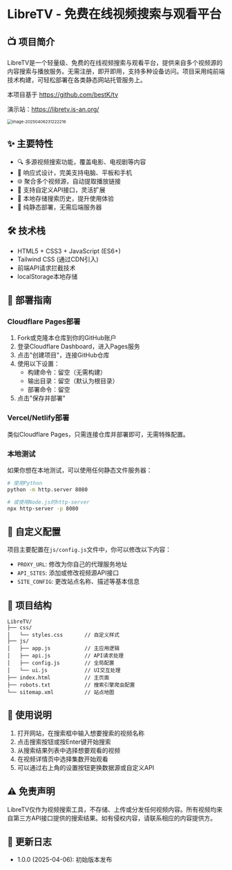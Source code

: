 # LibreTV - 免费在线视频搜索与观看平台

## 📺 项目简介

LibreTV是一个轻量级、免费的在线视频搜索与观看平台，提供来自多个视频源的内容搜索与播放服务。无需注册，即开即用，支持多种设备访问。项目采用纯前端技术构建，可轻松部署在各类静态网站托管服务上。

本项目基于 https://github.com/bestK/tv

演示站：https://libretv.is-an.org/

<img src="https://testingcf.jsdelivr.net/gh/bestZwei/imgs@master/picgo/image-20250406231222216.png" alt="image-20250406231222216" style="zoom:67%;" />

## ✨ 主要特性

- 🔍 多源视频搜索功能，覆盖电影、电视剧等内容
- 📱 响应式设计，完美支持电脑、平板和手机
- 🌐 聚合多个视频源，自动提取播放链接
- 🔄 支持自定义API接口，灵活扩展
- 💾 本地存储搜索历史，提升使用体验
- 🚀 纯静态部署，无需后端服务器

## 🛠️ 技术栈

- HTML5 + CSS3 + JavaScript (ES6+)
- Tailwind CSS (通过CDN引入)
- 前端API请求拦截技术
- localStorage本地存储

## 🚀 部署指南

### Cloudflare Pages部署

1. Fork或克隆本仓库到你的GitHub账户
2. 登录Cloudflare Dashboard，进入Pages服务
3. 点击"创建项目"，连接GitHub仓库
4. 使用以下设置：
   - 构建命令：留空（无需构建）
   - 输出目录：留空（默认为根目录）
   - 部署命令：留空
5. 点击"保存并部署"

### Vercel/Netlify部署

类似Cloudflare Pages，只需连接仓库并部署即可，无需特殊配置。

### 本地测试

如果你想在本地测试，可以使用任何静态文件服务器：

```bash
# 使用Python
python -m http.server 8080

# 或使用Node.js的http-server
npx http-server -p 8080
```

## 🔧 自定义配置

项目主要配置在`js/config.js`文件中，你可以修改以下内容：

- `PROXY_URL`: 修改为你自己的代理服务地址
- `API_SITES`: 添加或修改视频源API接口
- `SITE_CONFIG`: 更改站点名称、描述等基本信息

## 🌟 项目结构

```
LibreTV/
├── css/
│   └── styles.css       // 自定义样式
├── js/
│   ├── app.js           // 主应用逻辑
│   ├── api.js           // API请求处理
│   ├── config.js        // 全局配置
│   └── ui.js            // UI交互处理
├── index.html           // 主页面
├── robots.txt           // 搜索引擎爬虫配置
└── sitemap.xml          // 站点地图
```

## 📝 使用说明

1. 打开网站，在搜索框中输入想要搜索的视频名称
2. 点击搜索按钮或按Enter键开始搜索
3. 从搜索结果列表中选择想要观看的视频
4. 在视频详情页中选择集数开始观看
5. 可以通过右上角的设置按钮更换数据源或自定义API

## ⚠️ 免责声明

LibreTV仅作为视频搜索工具，不存储、上传或分发任何视频内容。所有视频均来自第三方API接口提供的搜索结果。如有侵权内容，请联系相应的内容提供方。

## 🔄 更新日志

- 1.0.0 (2025-04-06): 初始版本发布